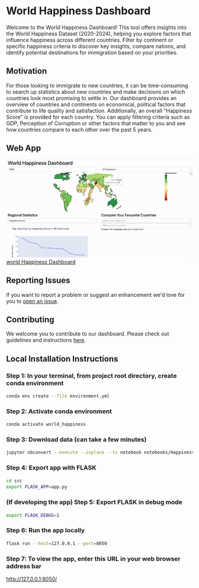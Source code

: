 # World Happiness Dashboard

Welcome to the World Happiness Dashboard! This tool offers insights into the World Happiness Dataset (2020-2024), helping you explore factors that influence happiness across different countries. Filter by continent or specific happiness criteria to discover key insights, compare nations, and identify potential destinations for immigration based on your priorities.

## Motivation

For those looking to immigrate to new countries, it can be time-consuming to search up statistics about new countries and make decisions on which countries look most promising to settle in. Our dashboard provides an overview of countries and continents on economical, political factors that contribute to life quality and satisfaction. Additionally, an overall "Happiness Score" is provided for each country. You can apply filtering criteria such as GDP, Perception of Corruption or other factors that matter to you and see how countries compare to each other over the past 5 years.

## Web App

![demo](img/demo.gif)
[world Happiness Dashboard](https://dsci-532-2025-11-world-happiness-1.onrender.com/)

## Reporting Issues

If you want to report a problem or suggest an enhancement we'd love for you to [open an issue](https://github.com/UBC-MDS/DSCI-532_2025_11_world_happiness/issues).

## Contributing

We welcome you to contribute to our dashboard. Please check out guidelines and instructions [here](https://github.com/UBC-MDS/DSCI-532_2025_11_world_happiness/blob/main/CONTRIBUTING.md).

## Local Installation Instructions

### Step 1: In your terminal, from project root directory, create conda environment

```bash
conda env create --file environment.yml
```

### Step 2: Activate conda environment

```bash
conda activate world_happiness
```

### Step 3: Download data (can take a few minutes)

```bash
jupyter nbconvert --execute --inplace --to notebook notebooks/Happiness_data_ETL_pipeline.ipynb
```

### Step 4: Export app with FLASK

```bash
cd src
export FLASK_APP=app.py
```

### (If developing the app) Step 5: Export FLASK in debug mode

```bash
export FLASK_DEBUG=1
```

### Step 6: Run the app locally

```bash
flask run --host=127.0.0.1 --port=8050
```

### Step 7: To view the app, enter this URL in your web browser address bar

http://127.0.0.1:8050/
